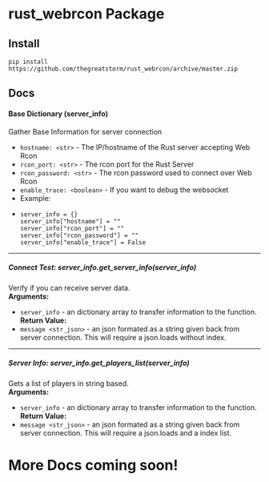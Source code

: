 # rust_webrcon Package

## Install
`pip install https://github.com/thegreatstorm/rust_webrcon/archive/master.zip`

## Docs

#### Base Dictionary (server_info)
Gather Base Information for server connection<br>
* `hostname: <str>` - The IP/hostname of the Rust server accepting Web Rcon<br>
* `rcon_port: <str>` - The rcon port for the Rust Server<br>
* `rcon_password: <str>` - The rcon password used to connect over Web Rcon<br>
* `enable_trace: <boolean>` - If you want to debug the websocket<br>
* Example:
*     server_info = {}
      server_info["hostname"] = ""
      server_info["rcon_port"] = ""
      server_info["rcon_password"] = ""
      server_info["enable_trace"] = False

- - -
##### <b>Connect Test:</b> server_info.get_server_info(server_info)
Verify if you can receive server data.<br>
<b>Arguments:</b>
* `server_info` - an dictionary array to transfer information to the function.<br>
<b>Return Value:</b>
* `message <str_json>` - an json formated as a string given back from server connection. This will require a json.loads without index.

- - -
##### <b>Server Info:</b> server_info.get_players_list(server_info)
Gets a list of players in string based.<br>
<b>Arguments:</b>
* `server_info` - an dictionary array to transfer information to the function.<br>
<b>Return Value:</b>
* `message <str_json>` - an json formated as a string given back from server connection. This will require a json.loads and a index list.

# More Docs coming soon!